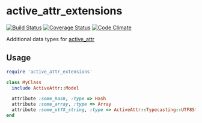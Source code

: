 # active_attr_extensions

[![Build Status](https://travis-ci.org/backupify/active_attr_extensions.svg)](https://travis-ci.org/backupify/active_attr_extensions)
[![Coverage Status](https://img.shields.io/coveralls/backupify/active_attr_extensions.svg)](https://coveralls.io/r/backupify/active_attr_extensions)
[![Code Climate](https://codeclimate.com/github/backupify/active_attr_extensions/badges/gpa.svg)](https://codeclimate.com/github/backupify/active_attr_extensions)

Additional data types for [active_attr](https://github.com/cgriego/active_attr)

## Usage
```ruby
require 'active_attr_extensions'

class MyClass
  include ActiveAttr::Model

  attribute :some_hash, :type => Hash
  attribute :some_array, :type => Array
  attribute :some_utf8_string, :type => ActiveAttr::Typecasting::UTF8String
end

```
